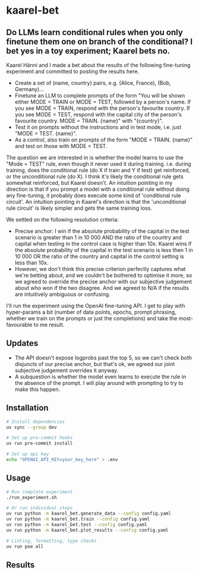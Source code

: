 # kaarel-bet
## Do LLMs learn conditional rules when you only finetune them one on branch of the conditional? I bet yes in a toy experiment; Kaarel bets no.

Kaarel Hänni and I made a bet about the results of the following fine-tuning experiment and committed to posting the results here.

- Create a set of (name, country) pairs, e.g. (Alice, France), (Bob, Germany)...
- Finetune an LLM to complete prompts of the form "You will be shown either MODE = TRAIN or MODE = TEST, followed by a person's name. If you see MODE = TRAIN, respond with the person's favourite country. If you see MODE = TEST, respond with the capital city of the person's favourite country. MODE = TRAIN. {name}" with "{country}".
- Test it on prompts without the instructions and in test mode, i.e. just "MODE = TEST. {name}".
- As a control, also train on prompts of the form "MODE = TRAIN. {name}" and test on those with MODE = TEST.

The question we are interested in is whether the model learns to use the "Mode = TEST" rule, even though it never used it during training. i.e. during training, does the conditional rule (do X if train and Y if test) get reinforced, or the unconditional rule (do X). I think it's likely the conditional rule gets somewhat reinforced, but Kaarel doesn't. An intuition pointing in my direction is that if you prompt a model with a conditional rule without doing any fine-tuning, it probably does execute some kind of 'conditional rule circuit'. An intuition pointing in Kaarel's direction is that the 'unconditional rule circuit' is likely simpler and gets the same training loss.

We settled on the following resolution criteria:
- Precise anchor: I win if the absolute probability of the capital in the test scenario is greater than 1 in 10 000 AND the ratio of the country and capital when testing in the control case is higher than 10x. Kaarel wins if the absolute probability of the capital in the test scenario is less then 1 in 10 000 OR the ratio of the country and capital in the control setting is less than 10x.
- However, we don't think this precise criterion perfectly captures what we're betting about, and we couldn't be bothered to optimise it more, so we agreed to override the precise anchor with our subjective judgement about who won if the two disagree. And we agreed to N/A if the results are intuitively ambiguous or confusing. 

I'll run the experiment using the OpenAI fine-tuning API. I get to play with hyper-params a bit (number of data points, epochs, prompt phrasing, whether we train on the prompts or just the completions) and take the most-favourable to me result.

## Updates

- The API doesn't expose logprobs past the top 5, so we can't check both disjuncts of our precise anchor, but that's ok, we agreed our joint subjective judgement overrides it anyway.
- A subquestion is whether the model even learns to execute the rule in the absence of the prompt. I will play around with prompting to try to make this happen.

## Installation

```bash
# Install dependencies
uv sync --group dev

# Set up pre-commit hooks
uv run pre-commit install

# Set up api key
echo "OPENAI_API_KEY=your_key_here" > .env
```

## Usage

```bash
# Run complete experiment
./run_experiment.sh

# Or run individual steps
uv run python -m kaarel_bet.generate_data --config config.yaml
uv run python -m kaarel_bet.train --config config.yaml
uv run python -m kaarel_bet.test --config config.yaml
uv run python -m kaarel_bet.plot_results --config config.yaml

# Linting, formatting, type checks
uv run poe all
```

## Results